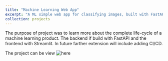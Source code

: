 ```yaml
---
title: "Machine Learning Web App"
excerpt: "A ML simple web app for classifying images, built with FastAPI and Streamlit.<br/><img width=800px src='/images/500x300.png'>"
collection: projects
---
```


The purpose of project was to learn more about the complete life-cycle of a machine learning product. The backend if build with FastAPI and the frontend with Streamlit. In future farther extension will include adding CI/CD.

The project can be view ![here](something)
